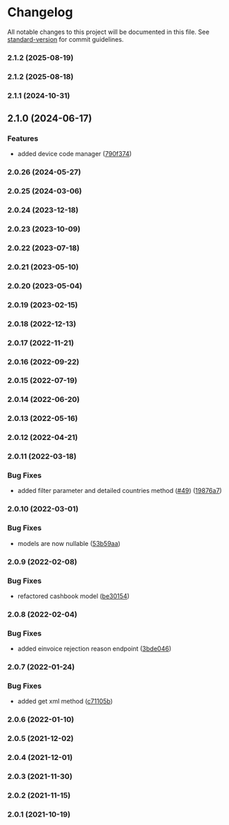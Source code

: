 # Changelog

All notable changes to this project will be documented in this file. See [standard-version](https://github.com/conventional-changelog/standard-version) for commit guidelines.

### 2.1.2 (2025-08-19)

### 2.1.2 (2025-08-18)

### 2.1.1 (2024-10-31)

## 2.1.0 (2024-06-17)


### Features

* added device code manager ([790f374](https://github.com/fattureincloud/fattureincloud-js-sdk/commit/790f37403bfde71ae525403c172ec7271b508896))

### 2.0.26 (2024-05-27)

### 2.0.25 (2024-03-06)

### 2.0.24 (2023-12-18)

### 2.0.23 (2023-10-09)

### 2.0.22 (2023-07-18)

### 2.0.21 (2023-05-10)

### 2.0.20 (2023-05-04)

### 2.0.19 (2023-02-15)

### 2.0.18 (2022-12-13)

### 2.0.17 (2022-11-21)

### 2.0.16 (2022-09-22)

### 2.0.15 (2022-07-19)

### 2.0.14 (2022-06-20)

### 2.0.13 (2022-05-16)

### 2.0.12 (2022-04-21)

### 2.0.11 (2022-03-18)


### Bug Fixes

* added filter parameter and detailed countries method ([#49](https://github.com/fattureincloud/fattureincloud-js-sdk/issues/49)) ([19876a7](https://github.com/fattureincloud/fattureincloud-js-sdk/commit/19876a7ea509580beb39708135ba50da258d252b))

### 2.0.10 (2022-03-01)


### Bug Fixes

* models are now nullable ([53b59aa](https://github.com/fattureincloud/fattureincloud-js-sdk/commit/53b59aa1fe621e8cbe3b4b0628176ac0235de418))

### 2.0.9 (2022-02-08)


### Bug Fixes

* refactored cashbook model ([be30154](https://github.com/fattureincloud/fattureincloud-js-sdk/commit/be30154c4f74c735ed0e3310b9e286ab36e945ff))

### 2.0.8 (2022-02-04)


### Bug Fixes

* added einvoice rejection reason endpoint ([3bde046](https://github.com/fattureincloud/fattureincloud-js-sdk/commit/3bde046e388f7d2bc5bf7e93b5445484b8bc949f))

### 2.0.7 (2022-01-24)


### Bug Fixes

* added get xml method ([c71105b](https://github.com/fattureincloud/fattureincloud-js-sdk/commit/c71105ba68623021c83232fab96d2eb043c68eec))

### 2.0.6 (2022-01-10)

### 2.0.5 (2021-12-02)

### 2.0.4 (2021-12-01)

### 2.0.3 (2021-11-30)

### 2.0.2 (2021-11-15)

### 2.0.1 (2021-10-19)
